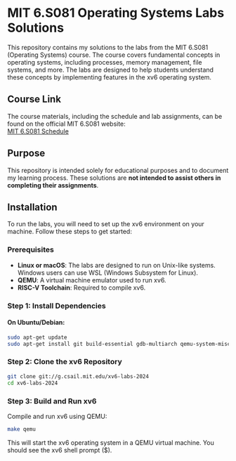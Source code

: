 # MIT 6.S081 Operating Systems Labs Solutions

This repository contains my solutions to the labs from the MIT 6.S081 (Operating Systems) course. The course covers fundamental concepts in operating systems, including processes, memory management, file systems, and more. The labs are designed to help students understand these concepts by implementing features in the xv6 operating system.

## Course Link

The course materials, including the schedule and lab assignments, can be found on the official MIT 6.S081 website:  
[MIT 6.S081 Schedule](https://pdos.csail.mit.edu/6.S081/2024/schedule.html)

## Purpose

This repository is intended solely for educational purposes and to document my learning process. These solutions are **not intended to assist others in completing their assignments**.


## Installation

To run the labs, you will need to set up the xv6 environment on your machine. Follow these steps to get started:

### Prerequisites

- **Linux or macOS**: The labs are designed to run on Unix-like systems. Windows users can use WSL (Windows Subsystem for Linux).
- **QEMU**: A virtual machine emulator used to run xv6.
- **RISC-V Toolchain**: Required to compile xv6.

### Step 1: Install Dependencies

#### On Ubuntu/Debian:
```bash
sudo apt-get update
sudo apt-get install git build-essential gdb-multiarch qemu-system-misc gcc-riscv64-linux-gnu binutils-riscv64-linux-gnu
```

### Step 2: Clone the xv6 Repository
```bash
git clone git://g.csail.mit.edu/xv6-labs-2024
cd xv6-labs-2024
```

### Step 3: Build and Run xv6
Compile and run xv6 using QEMU:
```bash
make qemu
```
This will start the xv6 operating system in a QEMU virtual machine. You should see the xv6 shell prompt ($).

